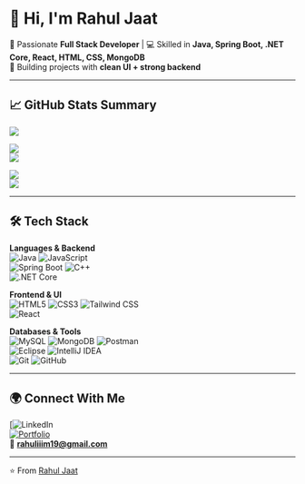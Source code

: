 # 👋 Hi, I'm Rahul Jaat  

🌟 Passionate **Full Stack Developer** | 💻 Skilled in **Java, Spring Boot, .NET Core, React, HTML, CSS, MongoDB**  
🚀 Building projects with **clean UI + strong backend**  

---

## 📈 GitHub Stats Summary  

[![](https://github-profile-summary-cards.vercel.app/api/cards/profile-details?username=rahuljaat&theme=radical)](https://github.com/vn7n24fzkq/github-profile-summary-cards)  

[![](https://github-profile-summary-cards.vercel.app/api/cards/repos-per-language?username=rahuljaat&theme=radical)](https://github.com/vn7n24fzkq/github-profile-summary-cards)  
[![](https://github-profile-summary-cards.vercel.app/api/cards/most-commit-language?username=rahuljaat&theme=radical)](https://github.com/vn7n24fzkq/github-profile-summary-cards)  

[![](https://github-profile-summary-cards.vercel.app/api/cards/stats?username=rahuljaat&theme=radical)](https://github.com/vn7n24fzkq/github-profile-summary-cards)  
[![](https://github-profile-summary-cards.vercel.app/api/cards/productive-time?username=rahuljaat&theme=radical&utcOffset=5.5)](https://github.com/vn7n24fzkq/github-profile-summary-cards)  

---

## 🛠️ Tech Stack  

**Languages & Backend**  
![Java](https://img.shields.io/badge/Java-ED8B00?style=for-the-badge&logo=openjdk&logoColor=white)
![JavaScript](https://img.shields.io/badge/JavaScript-323330?style=for-the-badge&logo=javascript&logoColor=F7DF1E)  
![Spring Boot](https://img.shields.io/badge/SpringBoot-6DB33F?style=for-the-badge&logo=springboot&logoColor=white)
![C++](https://img.shields.io/badge/C++-00599C?style=for-the-badge&logo=cplusplus&logoColor=white)  
![.NET Core](https://img.shields.io/badge/.NET-512BD4?style=for-the-badge&logo=dotnet&logoColor=white)  

**Frontend & UI**  
![HTML5](https://img.shields.io/badge/HTML5-E34F26?style=for-the-badge&logo=html5&logoColor=white)
![CSS3](https://img.shields.io/badge/CSS3-1572B6?style=for-the-badge&logo=css3&logoColor=white)
![Tailwind CSS](https://img.shields.io/badge/TailwindCSS-38B2AC?style=for-the-badge&logo=tailwind-css&logoColor=white)  
![React](https://img.shields.io/badge/React-20232A?style=for-the-badge&logo=react&logoColor=61DAFB)

**Databases & Tools**  
![MySQL](https://img.shields.io/badge/MySQL-005C84?style=for-the-badge&logo=mysql&logoColor=white)
![MongoDB](https://img.shields.io/badge/MongoDB-4EA94B?style=for-the-badge&logo=mongodb&logoColor=white)
![Postman](https://img.shields.io/badge/Postman-FF6C37?style=for-the-badge&logo=postman&logoColor=white)  
![Eclipse](https://img.shields.io/badge/Eclipse-2C2255?style=for-the-badge&logo=eclipseide&logoColor=white) 
![IntelliJ IDEA](https://img.shields.io/badge/IntelliJ-000000?style=for-the-badge&logo=intellij-idea&logoColor=white)  
![Git](https://img.shields.io/badge/Git-F05032?style=for-the-badge&logo=git&logoColor=white)
![GitHub](https://img.shields.io/badge/GitHub-181717?style=for-the-badge&logo=github&logoColor=white)

---

## 🌍 Connect With Me  
[![LinkedIn](https://www.linkedin.com/in/rahul-choudhary-iiim19/)  
[![Portfolio](https://img.shields.io/badge/Portfolio-000000?style=for-the-badge&logo=vercel&logoColor=white)](https://yourportfolio.com)  
📧 **rahuliiim19@gmail.com**  

---
⭐️ From [Rahul Jaat](https://github.com/rahuljaat)
